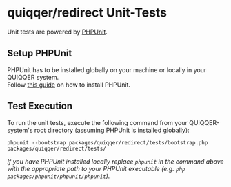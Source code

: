 # quiqqer/redirect Unit-Tests

Unit tests are powered by [PHPUnit](https://phpunit.de/).

## Setup PHPUnit

PHPUnit has to be installed globally on your machine or locally in your QUIQQER system.  
Follow [this guide](https://phpunit.de/getting-started/phpunit-9.html) on how to install PHPUnit.

## Test Execution

To run the unit tests, execute the following command from your QUIQQER-system's root directory (assuming PHPUnit is installed globally):

```shell
phpunit --bootstrap packages/quiqqer/redirect/tests/bootstrap.php packages/quiqqer/redirect/tests/
```

_If you have PHPUnit installed locally replace `phpunit` in the command above with the appropriate path to your PHPUnit executable (e.g. `php packages/phpunit/phpunit/phpunit`)._

